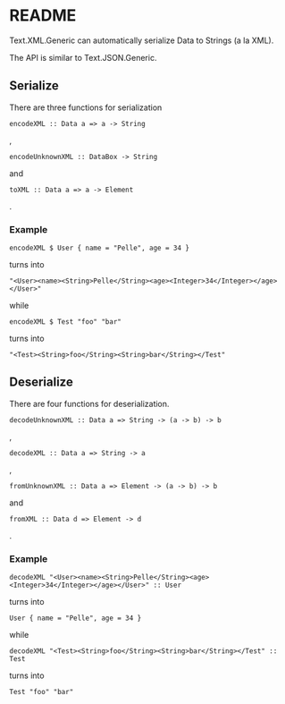 # README #

Text.XML.Generic can automatically serialize Data to Strings (a la XML).

The API is similar to Text.JSON.Generic.

## Serialize ##

There are three functions for serialization

    encodeXML :: Data a => a -> String

,

    encodeUnknownXML :: DataBox -> String

and

    toXML :: Data a => a -> Element

.

### Example ###

    encodeXML $ User { name = "Pelle", age = 34 }

turns into

    "<User><name><String>Pelle</String><age><Integer>34</Integer></age></User>"

while

    encodeXML $ Test "foo" "bar"

turns into

    "<Test><String>foo</String><String>bar</String></Test"

## Deserialize ##

There are four functions for deserialization.

    decodeUnknownXML :: Data a => String -> (a -> b) -> b

,

    decodeXML :: Data a => String -> a

,

    fromUnknownXML :: Data a => Element -> (a -> b) -> b

and

    fromXML :: Data d => Element -> d

.

### Example ###

    decodeXML "<User><name><String>Pelle</String><age><Integer>34</Integer></age></User>" :: User

turns into

    User { name = "Pelle", age = 34 }

while

    decodeXML "<Test><String>foo</String><String>bar</String></Test" :: Test

turns into

    Test "foo" "bar"
